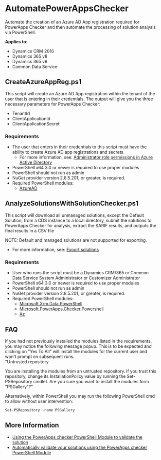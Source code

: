 # AutomatePowerAppsChecker

Automate the creation of an Azure AD App registration required for PowerApps Checker and then automate the processing of solution analysis via PowerShell.  

**Applies to**:

- Dynamics CRM 2016
- Dynamics 365 v8
- Dynamics 365 v9
- Common Data Service

## CreateAzureAppReg.ps1

This script will create an Azure AD App registration within the tenant of the user that is entering in their credentials. The output will give you the three necessary parameters for PowerApps Checker:

- TenantId
- ClientApplicationId
- ClientApplicationSecret

### Requirements

- The user that enters in their credentials to this script must have the ability to create Azure AD app registrations and secrets.
    - For more information, see: [Administrator role permissions in Azure Active Directory](https://docs.microsoft.com/azure/active-directory/users-groups-roles/directory-assign-admin-roles)
- PowerShell x64 3.0 or newer is required to use proper modules
- PowerShell should not run as admin
- NuGet provider version 2.8.5.201, or greater, is required.
- Required PowerShell modules: 
    - [AzureAD](https://docs.microsoft.com/powershell/azure/active-directory/install-adv2) 

## AnalyzeSolutionsWithSolutionChecker.ps1

This script will download all unmanaged solutions, except the Default Solution, from a CDS instance to a local directory, submit the solutions to PowerApps Checker for analysis, extract the SARIF results, and outputs the final results in a CSV file

NOTE: Default and managed solutions are not supported for exporting.  
- For more information, see: [Export solutions](https://docs.microsoft.com/powerapps/maker/common-data-service/import-update-export-solutions#export-solutions)

### Requirements

- User who runs the script must be a Dynamics CRM/365 or Common Data Service System Administrator or Customizer Administrator
- PowerShell x64 3.0 or newer is required to use proper modules
- PowerShell should not run as admin
- NuGet provider version 2.8.5.201, or greater, is required.
- Required PowerShell modules: 
    - [Microsoft.Xrm.Data.PowerShell](https://github.com/seanmcne/Microsoft.Xrm.Data.PowerShell)
    - [Microsoft.PowerApps.Checker.Powershell](https://docs.microsoft.com/powershell/module/microsoft.powerapps.checker.powershell)
    - [Az](https://docs.microsoft.com/powershell/azure/new-azureps-module-az)

## FAQ

If you had not previously installed the modules listed in the requirements, you may notice the following message popup.  This is to be expected and clicking on "Yes To All" will install the modules for the current user and won't prompt on subsequent runs.  
"Untrusted repository

You are installing the modules from an untrusted repository. If you trust this repository, change its InstallationPolicy value by running the Set-PSRepository cmdlet. Are you sure you want to install the modules form "PSGallery"?"

Alternatively, within PowerShell you may run the following PowerShell cmd to allow without user intervention:
```PowerShell
Set-PSRepository -name PSGallery
```

## More Information

- [Using the PowerApps checker PowerShell Module to validate the solution](https://nishantrana.me/2019/07/12/using-the-powerapps-checker-powershell-module-to-validate-the-solution/) <br>
- [Automatically validate your solutions using the PowerApps checker PowerShell Module](https://powerapps.microsoft.com/blog/automatically-validate-your-solutions-using-the-powerapps-checker-powershell-module/) <br>
